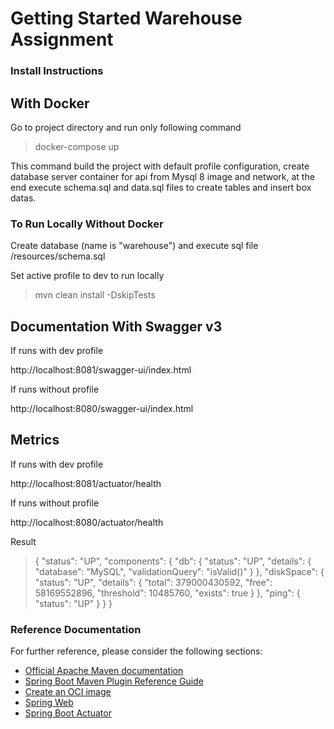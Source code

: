 # Getting Started Warehouse Assignment

### Install Instructions

## With Docker

Go to project directory and run only following command

> docker-compose up

This command build the project with default profile configuration, create database server container for api from Mysql 8
image and network, at the end execute schema.sql and data.sql files to create tables and insert box datas.

### To Run Locally  Without Docker

Create database (name is "warehouse") and execute sql file /resources/schema.sql

Set active profile to dev to run locally

> mvn clean install -DskipTests

## Documentation With Swagger v3

If runs with dev profile

http://localhost:8081/swagger-ui/index.html

If runs without profile

http://localhost:8080/swagger-ui/index.html

## Metrics

If runs with dev profile

http://localhost:8081/actuator/health

If runs without profile

http://localhost:8080/actuator/health

Result
> {
"status": "UP",
"components": {
"db": {
"status": "UP",
"details": {
"database": "MySQL",
"validationQuery": "isValid()"
> }
> },
"diskSpace": {
"status": "UP",
"details": {
"total": 379000430592,
"free": 58169552896,
"threshold": 10485760,
"exists": true
> }
> },
"ping": {
"status": "UP"
> }
> }
> }

### Reference Documentation

For further reference, please consider the following sections:

* [Official Apache Maven documentation](https://maven.apache.org/guides/index.html)
* [Spring Boot Maven Plugin Reference Guide](https://docs.spring.io/spring-boot/docs/2.7.1/maven-plugin/reference/html/)
* [Create an OCI image](https://docs.spring.io/spring-boot/docs/2.7.1/maven-plugin/reference/html/#build-image)
* [Spring Web](https://docs.spring.io/spring-boot/docs/2.7.1/reference/htmlsingle/#web)
* [Spring Boot Actuator](https://docs.spring.io/spring-boot/docs/2.7.1/reference/htmlsingle/#actuator)


